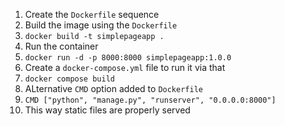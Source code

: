 1. Create the `Dockerfile` sequence
2. Build the image using the `Dockerfile`
3. `docker build -t simplepageapp .`
4. Run the container
5. `docker run -d -p 8000:8000 simplepageapp:1.0.0`
6. Create a `docker-compose.yml` file to run it via that
7. `docker compose build`
8. ALternative `CMD` option added to `Dockerfile`
9. `CMD ["python", "manage.py", "runserver", "0.0.0.0:8000"]`
10. This way static files are properly served